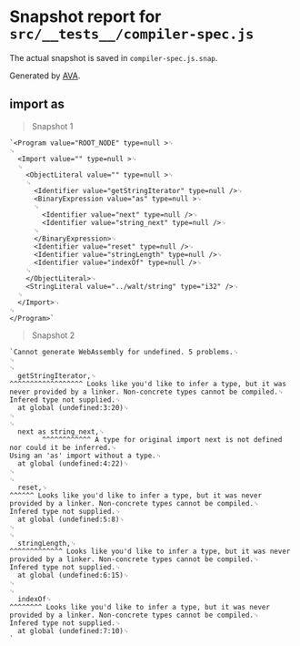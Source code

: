 # Snapshot report for `src/__tests__/compiler-spec.js`

The actual snapshot is saved in `compiler-spec.js.snap`.

Generated by [AVA](https://ava.li).

## import as

> Snapshot 1

    `<Program value="ROOT_NODE" type=null >␊
    ␊
      <Import value="" type=null >␊
      ␊
        <ObjectLiteral value="" type=null >␊
        ␊
          <Identifier value="getStringIterator" type=null />␊
          <BinaryExpression value="as" type=null >␊
          ␊
            <Identifier value="next" type=null />␊
            <Identifier value="string_next" type=null />␊
          ␊
          </BinaryExpression>␊
          <Identifier value="reset" type=null />␊
          <Identifier value="stringLength" type=null />␊
          <Identifier value="indexOf" type=null />␊
        ␊
        </ObjectLiteral>␊
        <StringLiteral value="../walt/string" type="i32" />␊
      ␊
      </Import>␊
    ␊
    </Program>`

> Snapshot 2

    `Cannot generate WebAssembly for undefined. 5 problems.␊
    ␊
    ␊
      getStringIterator,␊
    ^^^^^^^^^^^^^^^^^^ Looks like you'd like to infer a type, but it was never provided by a linker. Non-concrete types cannot be compiled.␊
    Infered type not supplied.␊
      at global (undefined:3:20)␊
    ␊
    ␊
      next as string_next,␊
            ^^^^^^^^^^^^ A type for original import next is not defined nor could it be inferred.␊
    Using an 'as' import without a type.␊
      at global (undefined:4:22)␊
    ␊
    ␊
      reset,␊
    ^^^^^^ Looks like you'd like to infer a type, but it was never provided by a linker. Non-concrete types cannot be compiled.␊
    Infered type not supplied.␊
      at global (undefined:5:8)␊
    ␊
    ␊
      stringLength,␊
    ^^^^^^^^^^^^^ Looks like you'd like to infer a type, but it was never provided by a linker. Non-concrete types cannot be compiled.␊
    Infered type not supplied.␊
      at global (undefined:6:15)␊
    ␊
    ␊
      indexOf␊
    ^^^^^^^^ Looks like you'd like to infer a type, but it was never provided by a linker. Non-concrete types cannot be compiled.␊
    Infered type not supplied.␊
      at global (undefined:7:10)␊
    `
